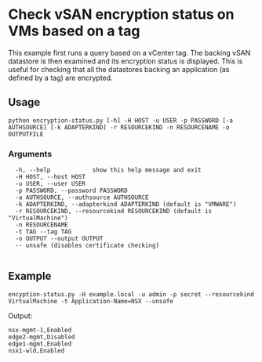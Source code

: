 # Check vSAN encryption status on VMs based on a tag

This example first runs a query based on a vCenter tag. The backing vSAN datastore is then
examined and its encryption status is displayed. This is useful for checking that all the 
datastores backing an application (as defined by a tag) are encrypted.

## Usage

```
python encryption-status.py [-h] -H HOST -u USER -p PASSWORD [-a AUTHSOURCE] [-k ADAPTERKIND] -r RESOURCEKIND -n RESOURCENAME -o OUTPUTFILE
```

### Arguments
```
  -h, --help            show this help message and exit
  -H HOST, --host HOST
  -u USER, --user USER
  -p PASSWORD, --password PASSWORD
  -a AUTHSOURCE, --authsource AUTHSOURCE
  -k ADAPTERKIND, --adapterkind ADAPTERKIND (default is "VMWARE")
  -r RESOURCEKIND, --resourcekind RESOURCEKIND (default is "VirtualMachine")
  -n RESOURCENAME
  -t TAG --tag TAG
  -o OUTPUT --output OUTPUT
  -- unsafe (disables certificate checking)
 
```

## Example 
```commandline
encyption-status.py -H example.local -u admin -p secret --resourcekind VirtualMachine -t Application-Name=NSX --unsafe
```

Output:
```text
nsx-mgmt-1,Enabled
edge2-mgmt,Disabled
edge1-mgmt,Enabled
nsx1-wld,Enabled
```